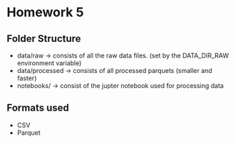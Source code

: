 # Homework 5

## Folder Structure

- data/raw -> consists of all the raw data files. (set by the DATA_DIR_RAW environment variable)
- data/processed -> consists of all processed parquets (smaller and faster)
- notebooks/ -> consist of the jupter notebook used for processing data

## Formats used

- CSV 
- Parquet

